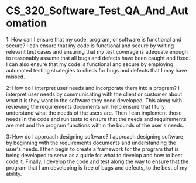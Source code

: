 # CS_320_Software_Test_QA_And_Automation

1: How can I ensure that my code, program, or software is functional and secure?
I can ensure that my code is functional and secure by writing relevant test cases and ensuring that my test coverage is adequate enough to reasonably assume that all bugs and defects have been caught and fixed. I can also ensure that my code is functional and secure by employing automated testing strategies to check for bugs and defects that I may have missed. 

2: How do I interpret user needs and incorporate them into a program?
I interpret user needs by communicating with the client or customer about what it is they want in the software they need developed. This along with reviewing the requirements documents will help ensure that I fully understand what the needs of the users are. Then I can implement those needs in the code and run tests to ensure that the needs and requirements are met and the program functions within the bounds of the user's needs.

3: How do I approach designing software?
I approach designing software by beginning with the requirements documents and understanding the user's needs. I then begin to create a framework for the program that is being developed to serve as a guide for what to develop and how to best code it. Finally, I develop the code and test along the way to ensure that the program that I am developing is free of bugs and defects, to the best of my ability.
